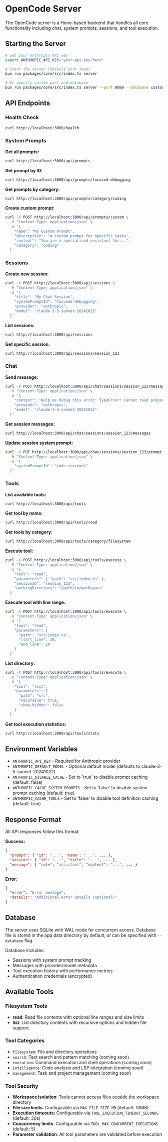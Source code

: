 # OpenCode Server

The OpenCode server is a Hono-based backend that handles all core functionality including chat, system prompts, sessions, and tool execution.

## Starting the Server

```bash
# Set your Anthropic API key
export ANTHROPIC_API_KEY="your-api-key-here"

# Start the server (default port 3000)
bun run packages/core/src/index.ts server

# Or specify custom port and database
bun run packages/core/src/index.ts server --port 8080 --database custom.db
```

## API Endpoints

### Health Check
```bash
curl http://localhost:3000/health
```

### System Prompts

**Get all prompts:**
```bash
curl http://localhost:3000/api/prompts
```

**Get prompt by ID:**
```bash
curl http://localhost:3000/api/prompts/focused-debugging
```

**Get prompts by category:**
```bash
curl http://localhost:3000/api/prompts/category/coding
```

**Create custom prompt:**
```bash
curl -X POST http://localhost:3000/api/prompts/custom \
  -H "Content-Type: application/json" \
  -d '{
    "name": "My Custom Prompt",
    "description": "A custom prompt for specific tasks",
    "content": "You are a specialized assistant for...",
    "category": "coding"
  }'
```

### Sessions

**Create new session:**
```bash
curl -X POST http://localhost:3000/api/sessions \
  -H "Content-Type: application/json" \
  -d '{
    "title": "My Chat Session",
    "systemPromptId": "focused-debugging",
    "provider": "anthropic",
    "model": "claude-3-5-sonnet-20241022"
  }'
```

**List sessions:**
```bash
curl http://localhost:3000/api/sessions
```

**Get specific session:**
```bash
curl http://localhost:3000/api/sessions/session_123
```

### Chat

**Send message:**
```bash
curl -X POST http://localhost:3000/api/chat/sessions/session_123/messages \
  -H "Content-Type: application/json" \
  -d '{
    "content": "Help me debug this error: TypeError: Cannot read property...",
    "provider": "anthropic",
    "model": "claude-3-5-sonnet-20241022"
  }'
```

**Get session messages:**
```bash
curl http://localhost:3000/api/chat/sessions/session_123/messages
```

**Update session system prompt:**
```bash
curl -X PUT http://localhost:3000/api/chat/sessions/session_123/prompt \
  -H "Content-Type: application/json" \
  -d '{
    "systemPromptId": "code-reviewer"
  }'
```

### Tools

**List available tools:**
```bash
curl http://localhost:3000/api/tools
```

**Get tool by name:**
```bash
curl http://localhost:3000/api/tools/read
```

**Get tools by category:**
```bash
curl http://localhost:3000/api/tools/category/filesystem
```

**Execute tool:**
```bash
curl -X POST http://localhost:3000/api/tools/execute \
  -H "Content-Type: application/json" \
  -d '{
    "tool": "read",
    "parameters": { "path": "src/index.ts" },
    "sessionId": "session_123",
    "workingDirectory": "/path/to/workspace"
  }'
```

**Execute tool with line range:**
```bash
curl -X POST http://localhost:3000/api/tools/execute \
  -H "Content-Type: application/json" \
  -d '{
    "tool": "read",
    "parameters": { 
      "path": "src/index.ts", 
      "start_line": 10, 
      "end_line": 20 
    }
  }'
```

**List directory:**
```bash
curl -X POST http://localhost:3000/api/tools/execute \
  -H "Content-Type: application/json" \
  -d '{
    "tool": "list",
    "parameters": { 
      "path": "src", 
      "recursive": true,
      "show_hidden": false
    }
  }'
```

**Get tool execution statistics:**
```bash
curl http://localhost:3000/api/tools/stats
```

## Environment Variables

- `ANTHROPIC_API_KEY` - Required for Anthropic provider
- `ANTHROPIC_DEFAULT_MODEL` - Optional default model (defaults to claude-3-5-sonnet-20241022)
- `ANTHROPIC_DISABLE_CACHE` - Set to 'true' to disable prompt caching (default: false)
- `ANTHROPIC_CACHE_SYSTEM_PROMPTS` - Set to 'false' to disable system prompt caching (default: true)
- `ANTHROPIC_CACHE_TOOLS` - Set to 'false' to disable tool definition caching (default: true)

## Response Format

All API responses follow this format:

**Success:**
```json
{
  "prompt": { "id": "...", "name": "...", ... },
  "session": { "id": "...", "title": "...", ... },
  "message": { "role": "assistant", "content": "...", ... }
}
```

**Error:**
```json
{
  "error": "Error message",
  "details": "Additional error details (optional)"
}
```

## Database

The server uses SQLite with WAL mode for concurrent access. Database file is stored in the app data directory by default, or can be specified with `--database` flag.

Database includes:
- Sessions with system prompt tracking
- Messages with provider/model metadata
- Tool execution history with performance metrics
- Authentication credentials (encrypted)

## Available Tools

### Filesystem Tools
- **read**: Read file contents with optional line ranges and size limits
- **list**: List directory contents with recursive options and hidden file support

### Tool Categories
- `filesystem`: File and directory operations
- `search`: Text search and pattern matching (coming soon)
- `execution`: Command execution and shell operations (coming soon)
- `intelligence`: Code analysis and LSP integration (coming soon)
- `management`: Task and project management (coming soon)

### Tool Security
- **Workspace isolation**: Tools cannot access files outside the workspace directory
- **File size limits**: Configurable via `MAX_FILE_SIZE_MB` (default: 10MB)
- **Execution timeouts**: Configurable via `TOOL_EXECUTION_TIMEOUT_SECONDS` (default: 30s)
- **Concurrency limits**: Configurable via `TOOL_MAX_CONCURRENT_EXECUTIONS` (default: 5)
- **Parameter validation**: All tool parameters are validated before execution 